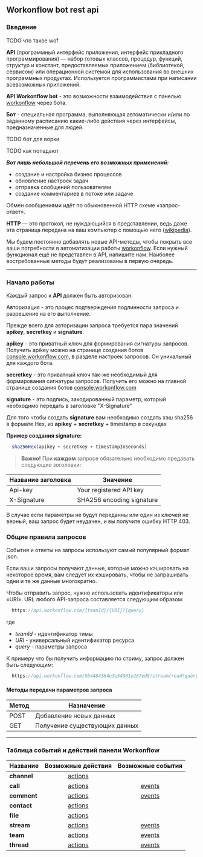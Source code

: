 ## Workonflow bot rest api ##

### Введение

TODO что такое wof

**API** (программный интерфейс приложения, интерфейс прикладного программирования) — набор готовых классов, процедур, функций, структур и констант, предоставляемых приложением (библиотекой, сервисом) или операционной системой для использования во внешних программных продуктах. Используется программистами при написании всевозможных приложений.

**API Workonflow bot** - это возможности взаимодействия с панелью [workonflow](workonflow.com) через бота.

**Бот** - специальная программа, выполняющая автоматически и/или по заданному расписанию какие-либо действия через интерфейсы, предназначенные для людей. 

TODO бот для ворки

TODO как попадают

***Вот лишь небольшой перечень его возможных применений:***

- создание и настройка бизнес процессов
- обновление настроек задач
- отправка сообщений пользователям
- создание комментариев в потоке или задаче

Обмен сообщениями идёт по обыкновенной HTTP  схеме «запрос-ответ».

**HTTP** — это протокол, не нуждающийся в представлении, ведь даже эта страница передана на ваш компьютер с помощью него ([wikipedia](https://ru.wikipedia.org/wiki/HTTP)).

Мы будем постоянно добавлять новые API-методы, чтобы покрыть все ваши потребности в автоматизации работы [workonflow](workonflow.com). Если нужный функционал ещё не представлен в API, напишите нам. Наиболее востребованные методы будут реализованы в первую очередь.

---

### Начало работы

Каждый запрос к **API** должен быть авторизован.

Авторизация - это процес подтверждения подлинности запроса и разрешение на его выполнение.

Прежде всего для авторизации запроса требуется пара значений **apikey**, **secretkey** и **signature**.

**apikey** - это приватный ключ для формирования сигнатуры запросов. Получить apikey можно на странице создания ботов [console.workonflow.com](https://console.workonflow.com), в разделе настроек запросов. Он уникальный для каждого бота.

**secretkey** - это приватный ключ так-же необходимый для формирования сигнатуры запросов. Получить его можно на главной странице создания ботов [console.workonflow.com](https://console.workonflow.com)

**signature** - это подпись, закодированный параметр, который необходимо передать в заголовке "X-Signature"

Для того чтобы создать **signature** вам необходимо создать хэш sha256 в формате Hex, из **apikey** + **secretkey** + timestamp в секундах

**Пример создания signature:**
```js
  sha256Hex(apikey + secretkey + timestampInSeconds)
```

> **Важно!** При **каждом** запросе обязательно необходимо предавать следующие зоголовки:

|Название заголовка| Значение |
|-----|-----|
|Api-key| Your registered API key |
|X-Signature| SHA256 encoding signature |

В случае если параметры не будут переданны или один из ключей не верный, ваш запрос будет неудачен, и вы получите ошибку HTTP 403.

### Общие правила запросов

События и ответы на запросы используют самый популярный формат json.

Если ваши запросы получают данные, которые можно кэшировать на некоторое время, вам следует их кэшировать, чтобы не запрашивать одни и те же данные многократно.

Чтобы отправить запрос, нужно использовать идентификаторы или «URI». URL любого API-запроса составляется следующим образом:

```js
  https://api.workonflow.com/{teamId}/{URI}?{query}
```

где
- *teamId* - идентификатор тимы
- *URI* - универсальный идентификатор ресурса
- *query* - параметры запроса

К примеру что бы получить информацию по стриму, запрос должен быть следующим:

```js
  https://api.workonflow.com/5b4484384e3e54001e267ed8/stream/read?query={"streamId":"7b4484384e3454001egh7847"}
```

#### Методы передачи параметров запроса

|Метод|Назначение|
|--- |---|
|POST|Добавление новых данных|
|GET |Получение существующих данных|

-----

### Таблица событий и действий панели Workonflow

|Название| Возможные действия    |  Возможные события          |
|-----|:-----:|:------------:|
| **channel** | [actions](./request/channel.md) |              |
| **call**    | [actions](./request/call.md)    | [events](./events/call.md) |
| **comment** | [actions](./request/comment.md) | [events](./events/comment.md)|
| **contact** | [actions](./request/contact.md) |              |
| **file**    | [actions](./request/file.md)    |              |
| **stream**  | [actions](./request/stream.md)  | [events](./events/stream.md) |
| **team**    | [actions](./request/team.md)    | [events](./events/team.md)   |
| **thread**  | [actions](./request/thread.md)  | [events](./events/thread.md) |
